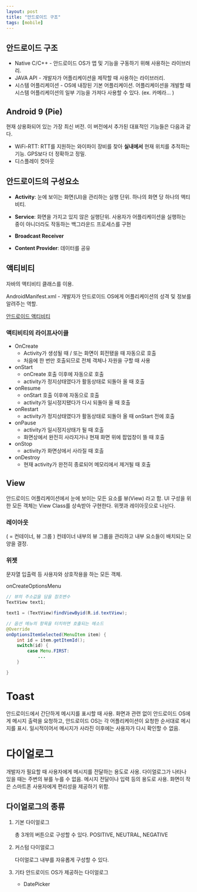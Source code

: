 ```yaml
---
layout: post
title: "안드로이드 구조"
tags: [mobile]
---
```


## 안드로이드 구조

- Native C/C++ - 안드로이드 OS가 앱 및 기능을 구동하기 위해 사용하는 라이브러리.
- JAVA API - 개발자가 어플리케이션을 제작할 때 사용하는 라이브러리.
- 시스템 어플리케이션 - OS에 내장된 기본 어플리케이션. 어플리케이션을 개발할 때 시스템 어플리케이션의 일부 기능을 가져다 사용할 수 있다. (ex. 카메라... )

## Android 9 (Pie)

현재 상용화되어 있는 가장 최신 버전. 이 버전에서 추가된 대표적인 기능들은 다음과 같다.

- WiFi-RTT: RTT를 지원하는 와이파이 장비를 찾아 **실내에서** 현재 위치를 추적하는 기능. GPS보다 더 정확하고 정밀.
- 디스플레이 컷아웃

## 안드로이드의 구성요소

- **Activity**: 눈에 보이는 화면(UI)을 관리하는 실행 단위. 하나의 화면 당 하나의 액티비티.

- **Service**: 화면을 가지고 있지 않은 실행단위. 사용자가 어플리케이션을 실행하는 중이 아니더라도 작동하는 백그라운드 프로세스를 구현

- **Broadcast Receiver**

- **Content Provider**: 데이터를 공유

## 액티비티

자바의 액티비티 클래스를 이용.

AndroidManifest.xml - 개발자가 안드로이드 OS에게 어플리케이션의 성격 및 정보를 알려주는 역할.

[안드로이드 액티비티](https://recipes4dev.tistory.com/67)

### 액티비티의 라이프사이클

- OnCreate
  - Activity가 생성될 때 / 또는 화면이 회전됐을 때 자동으로 호출
  - 처음에 한 번만 호출되므로 전체 객체나 자원을 구할 때 사용
- onStart
  - onCreate 호출 이후에 자동으로 호출
  - activity가 정지상태였다가 활동상태로 되돌아 올 때 호출
- onResume
  - onStart 호출 이후에 자동으로 호출
  - activity가 일시정지됐다가 다시 되돌아 올 때 호출
- onRestart
  - activity가 정지상태였다가 활동상태로 되돌아 올 때 onStart 전에 호출
- onPause
  - activity가 일시정지상태가 될 때 호출
  - 화면상에서 완전히 사라지거나 현재 화면 위에 팝업창이 뜰 때 호출
- onStop
  - activity가 화면상에서 사라질 때 호출
- onDestroy
  - 현재 activity가 완전히 종료되어 메모리에서 제거될 때 호출

## View

안드로이드 어플리케이션에서 눈에 보이는 모든 요소를 뷰(View) 라고 함. UI 구성을 위한 모든 객체는 View Class를 상속받아 구현한다. 위젯과 레이아웃으로 나뉜다.

### 레이아웃

( = 컨테이너, 뷰 그룹 ) 컨테이너 내부의 뷰 그룹을 관리하고 내부 요소들이 배치되는 모양을 결정.

### 위젯

문자열 입출력 등 사용자와 상호작용을 하는 모든 객체.

onCreateOptionsMenu

```java
// 뷰의 주소값을 담을 참조변수
TextView text1;

text1 = (TextView)findViewByid(R.id.textView);

// 옵션 메뉴의 항목을 터치하면 호출되는 메소드
@Override
onOptionsItemSelected(MenuItem item) {
	int id = item.getItemId();
	switch(id) {
		case Menu.FIRST:
			...
	}

}
```

# Toast

안드로이드에서 간단하게 메시지를 표시할 때 사용. 화면과 관련 없이 안드로이드 OS에게 메시지 출력을 요청하고, 안드로이드 OS는 각 어플리케이션이 요청한 순서대로 메시지를 표시. 일시적이어서 메시지가 사라진 이후에는 사용자가 다시 확인할 수 없음.

# 다이얼로그

개발자가 필요할 때 사용자에게 메시지를 전달하는 용도로 사용. 다이얼로그가 나타나 있을 때는 주변의 뷰를 누를 수 없음. 메시지 전달이나 입력 등의 용도로 사용. 화면이 작은 스마트폰 사용자에게 편리성을 제공하기 위함.

## 다이얼로그의 종류

1. 기본 다이얼로그

   총 3개의 버튼으로 구성할 수 있다. POSITIVE, NEUTRAL, NEGATIVE

2. 커스텀 다이얼로그

   다이얼로그 내부를 자유롭게 구성할 수 있다.

3. 기타 안드로이드 OS가 제공하는 다이얼로그

   - DatePicker
